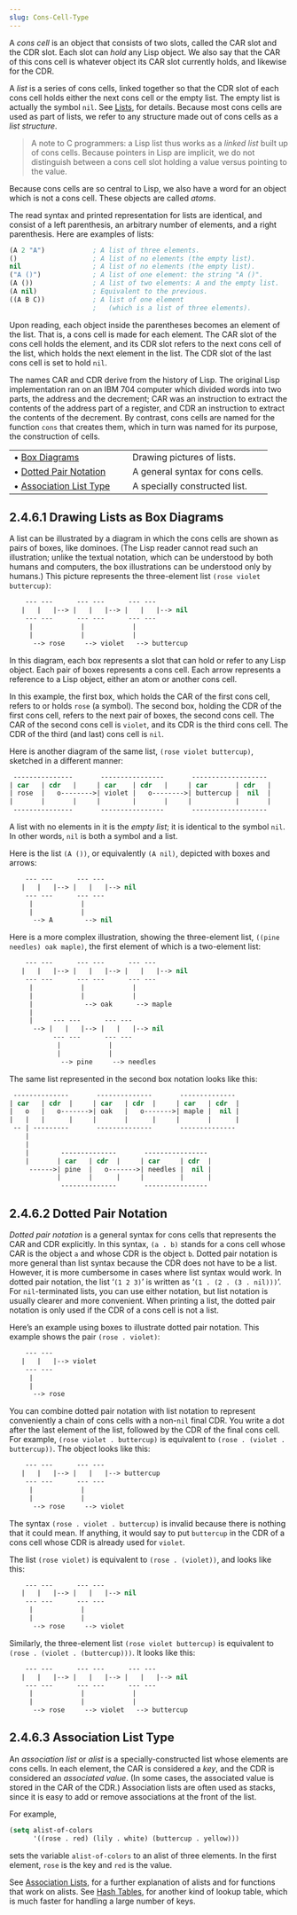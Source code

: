 ```yaml
---
slug: Cons-Cell-Type
---
```


A *cons cell* is an object that consists of two slots, called the CAR slot and the CDR slot. Each slot can *hold* any Lisp object. We also say that the CAR of this cons cell is whatever object its CAR slot currently holds, and likewise for the CDR.

A *list* is a series of cons cells, linked together so that the CDR slot of each cons cell holds either the next cons cell or the empty list. The empty list is actually the symbol `nil`. See [Lists](/docs/elisp/Lists), for details. Because most cons cells are used as part of lists, we refer to any structure made out of cons cells as a *list structure*.

> A note to C programmers: a Lisp list thus works as a *linked list* built up of cons cells. Because pointers in Lisp are implicit, we do not distinguish between a cons cell slot holding a value versus pointing to the value.

Because cons cells are so central to Lisp, we also have a word for an object which is not a cons cell. These objects are called *atoms*.

The read syntax and printed representation for lists are identical, and consist of a left parenthesis, an arbitrary number of elements, and a right parenthesis. Here are examples of lists:

```lisp
(A 2 "A")            ; A list of three elements.
()                   ; A list of no elements (the empty list).
nil                  ; A list of no elements (the empty list).
("A ()")             ; A list of one element: the string "A ()".
(A ())               ; A list of two elements: A and the empty list.
(A nil)              ; Equivalent to the previous.
((A B C))            ; A list of one element
                     ;   (which is a list of three elements).
```

Upon reading, each object inside the parentheses becomes an element of the list. That is, a cons cell is made for each element. The CAR slot of the cons cell holds the element, and its CDR slot refers to the next cons cell of the list, which holds the next element in the list. The CDR slot of the last cons cell is set to hold `nil`.

The names CAR and CDR derive from the history of Lisp. The original Lisp implementation ran on an IBM 704<!-- /@w --> computer which divided words into two parts, the address and the decrement; CAR was an instruction to extract the contents of the address part of a register, and CDR an instruction to extract the contents of the decrement. By contrast, cons cells are named for the function `cons` that creates them, which in turn was named for its purpose, the construction of cells.

|                                                              |    |                                  |
| :----------------------------------------------------------- | -- | :------------------------------- |
| • [Box Diagrams](/docs/elisp/Box-Diagrams)                   |    | Drawing pictures of lists.       |
| • [Dotted Pair Notation](/docs/elisp/Dotted-Pair-Notation)   |    | A general syntax for cons cells. |
| • [Association List Type](/docs/elisp/Association-List-Type) |    | A specially constructed list.    |
## 2.4.6.1 Drawing Lists as Box Diagrams

A list can be illustrated by a diagram in which the cons cells are shown as pairs of boxes, like dominoes. (The Lisp reader cannot read such an illustration; unlike the textual notation, which can be understood by both humans and computers, the box illustrations can be understood only by humans.) This picture represents the three-element list `(rose violet buttercup)`:

```lisp
    --- ---      --- ---      --- ---
   |   |   |--> |   |   |--> |   |   |--> nil
    --- ---      --- ---      --- ---
     |            |            |
     |            |            |
      --> rose     --> violet   --> buttercup
```

In this diagram, each box represents a slot that can hold or refer to any Lisp object. Each pair of boxes represents a cons cell. Each arrow represents a reference to a Lisp object, either an atom or another cons cell.

In this example, the first box, which holds the CAR of the first cons cell, refers to or holds `rose` (a symbol). The second box, holding the CDR of the first cons cell, refers to the next pair of boxes, the second cons cell. The CAR of the second cons cell is `violet`, and its CDR is the third cons cell. The CDR of the third (and last) cons cell is `nil`.

Here is another diagram of the same list, `(rose violet buttercup)`, sketched in a different manner:

```lisp
 ---------------       ----------------       -------------------
| car   | cdr   |     | car    | cdr   |     | car       | cdr   |
| rose  |   o-------->| violet |   o-------->| buttercup |  nil  |
|       |       |     |        |       |     |           |       |
 ---------------       ----------------       -------------------
```

A list with no elements in it is the *empty list*; it is identical to the symbol `nil`. In other words, `nil` is both a symbol and a list.

Here is the list `(A ())`, or equivalently `(A nil)`, depicted with boxes and arrows:

```lisp
    --- ---      --- ---
   |   |   |--> |   |   |--> nil
    --- ---      --- ---
     |            |
     |            |
      --> A        --> nil
```

Here is a more complex illustration, showing the three-element list, `((pine needles) oak maple)`, the first element of which is a two-element list:

```lisp
    --- ---      --- ---      --- ---
   |   |   |--> |   |   |--> |   |   |--> nil
    --- ---      --- ---      --- ---
     |            |            |
     |            |            |
     |             --> oak      --> maple
     |
     |     --- ---      --- ---
      --> |   |   |--> |   |   |--> nil
           --- ---      --- ---
            |            |
            |            |
             --> pine     --> needles
```

The same list represented in the second box notation looks like this:

```lisp
 --------------       --------------       --------------
| car   | cdr  |     | car   | cdr  |     | car   | cdr  |
|   o   |   o------->| oak   |   o------->| maple |  nil |
|   |   |      |     |       |      |     |       |      |
 -- | ---------       --------------       --------------
    |
    |
    |        --------------       ----------------
    |       | car   | cdr  |     | car     | cdr  |
     ------>| pine  |   o------->| needles |  nil |
            |       |      |     |         |      |
             --------------       ----------------
```
## 2.4.6.2 Dotted Pair Notation

*Dotted pair notation* is a general syntax for cons cells that represents the CAR and CDR explicitly. In this syntax, `(a . b)` stands for a cons cell whose CAR is the object `a` and whose CDR is the object `b`. Dotted pair notation is more general than list syntax because the CDR does not have to be a list. However, it is more cumbersome in cases where list syntax would work. In dotted pair notation, the list ‘`(1 2 3)`’ is written as ‘`(1 . (2 . (3 . nil)))`’. For `nil`-terminated lists, you can use either notation, but list notation is usually clearer and more convenient. When printing a list, the dotted pair notation is only used if the CDR of a cons cell is not a list.

Here’s an example using boxes to illustrate dotted pair notation. This example shows the pair `(rose . violet)`:

```lisp
    --- ---
   |   |   |--> violet
    --- ---
     |
     |
      --> rose
```

You can combine dotted pair notation with list notation to represent conveniently a chain of cons cells with a non-`nil` final CDR. You write a dot after the last element of the list, followed by the CDR of the final cons cell. For example, `(rose violet . buttercup)` is equivalent to `(rose . (violet . buttercup))`. The object looks like this:

```lisp
    --- ---      --- ---
   |   |   |--> |   |   |--> buttercup
    --- ---      --- ---
     |            |
     |            |
      --> rose     --> violet
```

The syntax `(rose . violet . buttercup)` is invalid because there is nothing that it could mean. If anything, it would say to put `buttercup` in the CDR of a cons cell whose CDR is already used for `violet`.

The list `(rose violet)` is equivalent to `(rose . (violet))`, and looks like this:

```lisp
    --- ---      --- ---
   |   |   |--> |   |   |--> nil
    --- ---      --- ---
     |            |
     |            |
      --> rose     --> violet
```

Similarly, the three-element list `(rose violet buttercup)` is equivalent to `(rose . (violet . (buttercup)))`. It looks like this:

```lisp
    --- ---      --- ---      --- ---
   |   |   |--> |   |   |--> |   |   |--> nil
    --- ---      --- ---      --- ---
     |            |            |
     |            |            |
      --> rose     --> violet   --> buttercup
```
## 2.4.6.3 Association List Type

An *association list* or *alist* is a specially-constructed list whose elements are cons cells. In each element, the CAR is considered a *key*, and the CDR is considered an *associated value*. (In some cases, the associated value is stored in the CAR of the CDR.) Association lists are often used as stacks, since it is easy to add or remove associations at the front of the list.

For example,

```lisp
(setq alist-of-colors
      '((rose . red) (lily . white) (buttercup . yellow)))
```

sets the variable `alist-of-colors` to an alist of three elements. In the first element, `rose` is the key and `red` is the value.

See [Association Lists](/docs/elisp/Association-Lists), for a further explanation of alists and for functions that work on alists. See [Hash Tables](/docs/elisp/Hash-Tables), for another kind of lookup table, which is much faster for handling a large number of keys.

